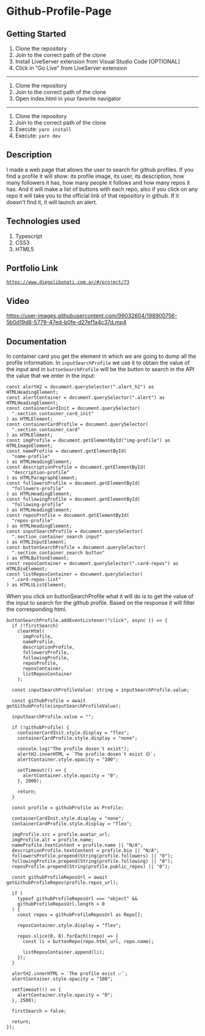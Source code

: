 # Github-Profile-Page

## Getting Started

1. Clone the repository
2. Join to the correct path of the clone
3. Install LiveServer extension from Visual Studio Code [OPTIONAL]
4. Click in "Go Live" from LiveServer extension

---

1. Clone the repository
2. Join to the correct path of the clone
3. Open index.html in your favorite navigator

---

1. Clone the repository
2. Join to the correct path of the clone
3. Execute: `yarn install`
4. Execute: `yarn dev`

## Description

I made a web page that allows the user to search for github profiles. If you find a profile it will show: its profile image, its user, its description, how many followers it has, how many people it follows and how many repos it has. And it will make a list of buttons with each repo, also if you click on any repo it will take you to the official link of that repository in github. If it doesn't find it, it will launch an alert.

## Technologies used

1. Typescript
2. CSS3
3. HTML5

## Portfolio Link

[`https://www.diegolibonati.com.ar/#/project/73`](https://www.diegolibonati.com.ar/#/project/73)

## Video

https://user-images.githubusercontent.com/99032604/198900756-5b0d19d8-5779-47ed-b0fe-d27ef1a4c37d.mp4

## Documentation

In container card you get the element in which we are going to dump all the profile information. In `inputSearchProfile` we use it to obtain the value of the input and in `buttonSearchProfile` will be the button to search in the API the value that we enter in the input:

```
const alertH2 = document.querySelector(".alert_h2") as HTMLHeadingElement;
const alertContainer = document.querySelector(".alert") as HTMLHeadingElement;
const containerCardInit = document.querySelector(
  ".section_container_card_init"
) as HTMLElement;
const containerCardProfile = document.querySelector(
  ".section_container_card"
) as HTMLElement;
const imgProfile = document.getElementById("img-profile") as HTMLImageElement;
const nameProfile = document.getElementById(
  "name-profile"
) as HTMLHeadingElement;
const descriptionProfile = document.getElementById(
  "description-profile"
) as HTMLParagraphElement;
const followersProfile = document.getElementById(
  "followers-profile"
) as HTMLHeadingElement;
const followingProfile = document.getElementById(
  "following-profile"
) as HTMLHeadingElement;
const reposProfile = document.getElementById(
  "repos-profile"
) as HTMLHeadingElement;
const inputSearchProfile = document.querySelector(
  ".section_container_search input"
) as HTMLInputElement;
const buttonSearchProfile = document.querySelector(
  ".section_container_search button"
) as HTMLButtonElement;
const reposContainer = document.querySelector(".card-repos") as HTMLDivElement;
const listReposContainer = document.querySelector(
  ".card-repos-list"
) as HTMLUListElement;
```

When you click on buttonSearchProfile what it will do is to get the value of the input to search for the github profile. Based on the response it will filter the corresponding html.

```
buttonSearchProfile.addEventListener("click", async () => {
  if (!firstSearch)
    clearHtml(
      imgProfile,
      nameProfile,
      descriptionProfile,
      followersProfile,
      followingProfile,
      reposProfile,
      reposContainer,
      listReposContainer
    );

  const inputSearchProfileValue: string = inputSearchProfile.value;

  const githubProfile = await getGithubProfile(inputSearchProfileValue);

  inputSearchProfile.value = "";

  if (!githubProfile) {
    containerCardInit.style.display = "flex";
    containerCardProfile.style.display = "none";

    console.log("The profile dosen´t exist");
    alertH2.innerHTML = `The profile dosen´t exist 😔`;
    alertContainer.style.opacity = "100";

    setTimeout(() => {
      alertContainer.style.opacity = "0";
    }, 2000);

    return;
  }

  const profile = githubProfile as Profile;

  containerCardInit.style.display = "none";
  containerCardProfile.style.display = "flex";

  imgProfile.src = profile.avatar_url;
  imgProfile.alt = profile.name;
  nameProfile.textContent = profile.name || "N/A";
  descriptionProfile.textContent = profile.bio || "N/A";
  followersProfile.prepend(String(profile.followers) || "0");
  followingProfile.prepend(String(profile.following) || "0");
  reposProfile.prepend(String(profile.public_repos) || "0");

  const githubProfileReposUrl = await getGithubProfileRepos(profile.repos_url);

  if (
    typeof githubProfileReposUrl === "object" &&
    githubProfileReposUrl.length > 0
  ) {
    const repos = githubProfileReposUrl as Repo[];

    reposContainer.style.display = "flex";

    repos.slice(0, 8).forEach((repo) => {
      const li = buttonRepo(repo.html_url, repo.name);

      listReposContainer.append(li);
    });
  }

  alertH2.innerHTML = `The profile exist ✅`;
  alertContainer.style.opacity = "100";

  setTimeout(() => {
    alertContainer.style.opacity = "0";
  }, 2500);

  firstSearch = false;

  return;
});
```
